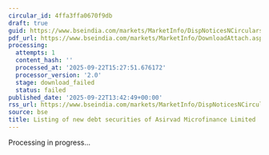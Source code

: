 ```yaml
---
circular_id: 4ffa3ffa0670f9db
draft: true
guid: https://www.bseindia.com/markets/MarketInfo/DispNoticesNCirculars.aspx?Noticeid={F2F01B12-7045-4242-B240-38000F681C2D}&noticeno=20250922-45&dt=09/22/2025&icount=45&totcount=56&flag=0
pdf_url: https://www.bseindia.com/markets/MarketInfo/DownloadAttach.aspx?id=20250922-45&attachedId=
processing:
  attempts: 1
  content_hash: ''
  processed_at: '2025-09-22T15:27:51.676172'
  processor_version: '2.0'
  stage: download_failed
  status: failed
published_date: '2025-09-22T13:42:49+00:00'
rss_url: https://www.bseindia.com/markets/MarketInfo/DispNoticesNCirculars.aspx?Noticeid={F2F01B12-7045-4242-B240-38000F681C2D}&noticeno=20250922-45&dt=09/22/2025&icount=45&totcount=56&flag=0
source: bse
title: Listing of new debt securities of Asirvad Microfinance Limited
---
```


Processing in progress...